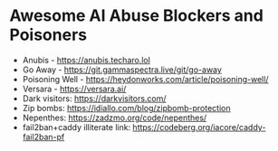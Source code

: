 # Awesome AI Abuse Blockers and Poisoners

- Anubis - https://anubis.techaro.lol
- Go Away - https://git.gammaspectra.live/git/go-away
- Poisoning Well - https://heydonworks.com/article/poisoning-well/
- Versara - https://versara.ai/
- Dark visitors: https://darkvisitors.com/
- Zip bombs: https://idiallo.com/blog/zipbomb-protection
- Nepenthes: https://zadzmo.org/code/nepenthes/
- fail2ban+caddy illiterate link: https://codeberg.org/iacore/caddy-fail2ban-pf
